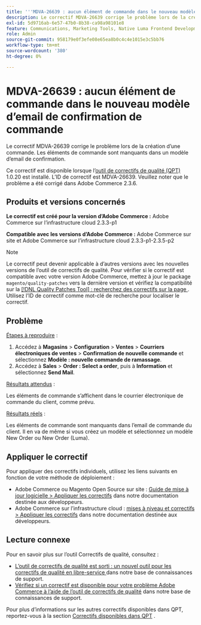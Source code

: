```yaml
---
title: '''MDVA-26639 : aucun élément de commande dans le nouveau modèle d''email de confirmation de commande'''
description: Le correctif MDVA-26639 corrige le problème lors de la création d’une commande. Les éléments de commande sont manquants dans un modèle d’email de confirmation.
exl-id: 5d9716ab-6e57-47b0-8b38-ca98a98101e8
feature: Communications, Marketing Tools, Native Luma Frontend Development, Orders
role: Admin
source-git-commit: 958179e0f3efe08e65ea8b0c4c4e1015e3c5bb76
workflow-type: tm+mt
source-wordcount: '380'
ht-degree: 0%

---
```


# MDVA-26639 : aucun élément de commande dans le nouveau modèle d’email de confirmation de commande

Le correctif MDVA-26639 corrige le problème lors de la création d’une commande. Les éléments de commande sont manquants dans un modèle d’email de confirmation.

Ce correctif est disponible lorsque l’[outil de correctifs de qualité (QPT)](/help/announcements/adobe-commerce-announcements/magento-quality-patches-released-new-tool-to-self-serve-quality-patches.md) 1.0.20 est installé. L’ID de correctif est MDVA-26639. Veuillez noter que le problème a été corrigé dans Adobe Commerce 2.3.6.

## Produits et versions concernés

**Le correctif est créé pour la version d’Adobe Commerce :** Adobe Commerce sur l’infrastructure cloud 2.3.3-p1

**Compatible avec les versions d’Adobe Commerce :** Adobe Commerce sur site et Adobe Commerce sur l’infrastructure cloud 2.3.3-p1-2.3.5-p2

>[!NOTE]
>
>Le correctif peut devenir applicable à d’autres versions avec les nouvelles versions de l’outil de correctifs de qualité. Pour vérifier si le correctif est compatible avec votre version Adobe Commerce, mettez à jour le package `magento/quality-patches` vers la dernière version et vérifiez la compatibilité sur la [[!DNL Quality Patches Tool] : recherchez des correctifs sur la page ](https://devdocs.magento.com/quality-patches/tool.html#patch-grid). Utilisez l’ID de correctif comme mot-clé de recherche pour localiser le correctif.

## Problème

<u>Étapes à reproduire</u> :

1. Accédez à **Magasins** > **Configuration** > **Ventes** > **Courriers électroniques de ventes** > **Confirmation de nouvelle commande** et sélectionnez **Modèle : nouvelle commande de ramassage**.
1. Accédez à **Sales** > **Order : Select a order**, puis à **Information** et sélectionnez **Send Mail**.

<u>Résultats attendus</u> :

Les éléments de commande s’affichent dans le courrier électronique de commande du client, comme prévu.

<u>Résultats réels</u> :

Les éléments de commande sont manquants dans l’email de commande du client. Il en va de même si vous créez un modèle et sélectionnez un modèle New Order ou New Order (Luma).

## Appliquer le correctif

Pour appliquer des correctifs individuels, utilisez les liens suivants en fonction de votre méthode de déploiement :

* Adobe Commerce ou Magento Open Source sur site : [Guide de mise à jour logicielle > Appliquer les correctifs](https://devdocs.magento.com/guides/v2.4/comp-mgr/patching/mqp.html) dans notre documentation destinée aux développeurs.
* Adobe Commerce sur l’infrastructure cloud : [mises à niveau et correctifs > Appliquer les correctifs](https://devdocs.magento.com/cloud/project/project-patch.html) dans notre documentation destinée aux développeurs.

## Lecture connexe

Pour en savoir plus sur l’outil Correctifs de qualité, consultez :

* [ L’outil de correctifs de qualité est sorti : un nouvel outil pour les correctifs de qualité en libre-service ](/help/announcements/adobe-commerce-announcements/magento-quality-patches-released-new-tool-to-self-serve-quality-patches.md) dans notre base de connaissances de support.
* [Vérifiez si un correctif est disponible pour votre problème Adobe Commerce à l’aide de l’outil de correctifs de qualité](/help/support-tools/patches-available-in-qpt-tool/check-patch-for-magento-issue-with-magento-quality-patches.md) dans notre base de connaissances de support.

Pour plus d’informations sur les autres correctifs disponibles dans QPT, reportez-vous à la section [Correctifs disponibles dans QPT](https://support.magento.com/hc/en-us/sections/360010506631-Patches-available-in-MQP-tool-) .
